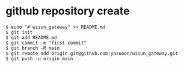 
github repository create
============================

```
$ echo "# wisun_gateway" >> README.md
$ git init
$ git add README.md
$ git commit -m "first commit"
$ git branch -M main
$ git remote add origin git@github.com:yasuoon/wisun_gateway.git
$ git push -u origin main
```
